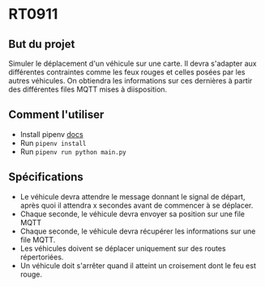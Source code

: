 # RT0911

## But du projet

Simuler le déplacement d'un véhicule sur une carte. Il devra s'adapter aux différentes contraintes comme les feux rouges et celles posées par les autres véhicules. On obtiendra les informations sur ces dernières à partir des différentes files MQTT mises à diisposition.

## Comment l'utiliser

* Install pipenv [docs](https://pipenv.pypa.io/en/latest/installation/)
* Run `pipenv install`
* Run `pipenv run python main.py`

## Spécifications

* Le véhicule devra attendre le message donnant le signal de départ, après quoi il attendra x secondes avant de commencer à se déplacer.
* Chaque seconde, le véhicule devra envoyer sa position sur une file MQTT
* Chaque seconde, le véhicule devra récupérer les informations sur une file MQTT.
* Les véhicules doivent se déplacer uniquement sur des routes répertoriées.
* Un véhicule doit s'arrêter quand il atteint un croisement dont le feu est rouge.